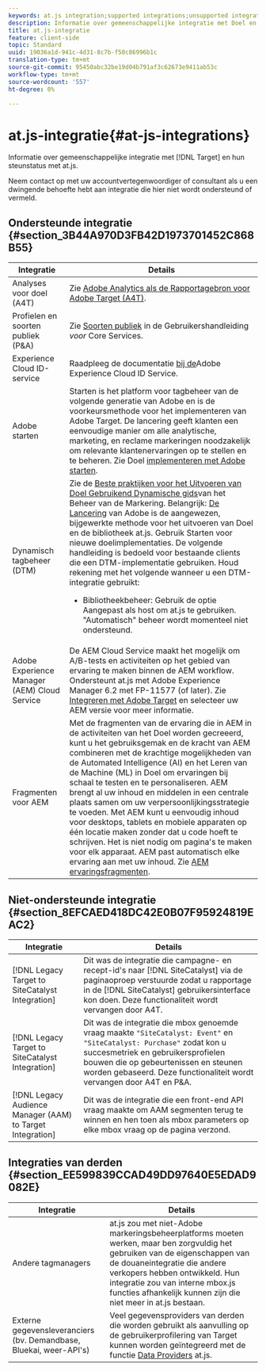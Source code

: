 ```yaml
---
keywords: at.js integration;supported integrations;unsupported integrations;third party integrations
description: Informatie over gemeenschappelijke integratie met Doel en hun steunstatus met at.js.
title: at.js-integratie
feature: client-side
topic: Standard
uuid: 19036a1d-941c-4d31-8c7b-f50c86996b1c
translation-type: tm+mt
source-git-commit: 95450abc32be19d04b791af3c62673e9411ab53c
workflow-type: tm+mt
source-wordcount: '557'
ht-degree: 0%

---
```



# at.js-integratie{#at-js-integrations}

Informatie over gemeenschappelijke integratie met [!DNL Target] en hun steunstatus met at.js.

Neem contact op met uw accountvertegenwoordiger of consultant als u een dwingende behoefte hebt aan integratie die hier niet wordt ondersteund of vermeld.

## Ondersteunde integratie {#section_3B44A970D3FB42D1973701452C868B55}

| Integratie | Details |
|--- |--- |
| Analyses voor doel (A4T) | Zie [Adobe Analytics als de Rapportagebron voor Adobe Target (A4T)](/help/c-integrating-target-with-mac/a4t/a4t.md#concept_7540C8C04259434AB6EE33B09F47A1DE). |
| Profielen en soorten publiek (P&amp;A) | Zie [Soorten publiek](https://docs.adobe.com/content/help/en/core-services/interface/audiences/audience-library.html) in de Gebruikershandleiding *voor* Core Services. |
| Experience Cloud ID-service | Raadpleeg de documentatie [bij de](https://docs.adobe.com/content/help/en/id-service/using/home.html)Adobe Experience Cloud ID Service. |
| Adobe starten | Starten is het platform voor tagbeheer van de volgende generatie van Adobe en is de voorkeursmethode voor het implementeren van Adobe Target. De lancering geeft klanten een eenvoudige manier om alle analytische, marketing, en reclame markeringen noodzakelijk om relevante klantenervaringen op te stellen en te beheren.  Zie Doel [implementeren met Adobe starten](/help/c-implementing-target/c-implementing-target-for-client-side-web/how-to-deployatjs/cmp-implementing-target-using-adobe-launch.md#topic_5234DDAEB0834333BD6BA1B05892FC25). |
| Dynamisch tagbeheer (DTM) | Zie de [Beste praktijken voor het Uitvoeren van Doel Gebruikend Dynamische gids](https://docs.adobe.com/content/help/en/dtm/implementing/overview.html)van het Beheer van de Markering.   Belangrijk: [De Lancering](/help/c-implementing-target/c-implementing-target-for-client-side-web/how-to-deployatjs/cmp-implementing-target-using-adobe-launch.md#topic_5234DDAEB0834333BD6BA1B05892FC25) van Adobe is de aangewezen, bijgewerkte methode voor het uitvoeren van Doel en de bibliotheek at.js. Gebruik Starten voor nieuwe doelimplementaties. De volgende handleiding is bedoeld voor bestaande clients die een DTM-implementatie gebruiken.   Houd rekening met het volgende wanneer u een DTM-integratie gebruikt: <ul><li>Bibliotheekbeheer: Gebruik de optie Aangepast als host om at.js te gebruiken. &quot;Automatisch&quot; beheer wordt momenteel niet ondersteund. </li></ul> |
| Adobe Experience Manager (AEM) Cloud Service | De AEM Cloud Service maakt het mogelijk om A/B-tests en activiteiten op het gebied van ervaring te maken binnen de AEM workflow. Ondersteunt at.js met Adobe Experience Manager 6.2 met FP-11577 (of later). Zie [Integreren met Adobe Target](https://helpx.adobe.com/experience-manager/6-2/sites/administering/using/target.html) en selecteer uw AEM versie voor meer informatie. |
| Fragmenten voor AEM | Met de fragmenten van de ervaring die in AEM in de activiteiten van het Doel worden gecreeerd, kunt u het gebruiksgemak en de kracht van AEM combineren met de krachtige mogelijkheden van de Automated Intelligence (AI) en het Leren van de Machine (ML) in Doel om ervaringen bij schaal te testen en te personaliseren.  AEM brengt al uw inhoud en middelen in een centrale plaats samen om uw verpersoonlijkingsstrategie te voeden. Met AEM kunt u eenvoudig inhoud voor desktops, tablets en mobiele apparaten op één locatie maken zonder dat u code hoeft te schrijven. Het is niet nodig om pagina&#39;s te maken voor elk apparaat. AEM past automatisch elke ervaring aan met uw inhoud.  Zie [AEM ervaringsfragmenten](/help/c-experiences/c-manage-content/aem-experience-fragments.md#topic_1E1E4EA01F074349B2CF8785387B5FE8). |

## Niet-ondersteunde integratie {#section_8EFCAED418DC42E0B07F95924819EAC2}

| Integratie | Details |
|--- |--- |
| [!DNL Legacy Target to SiteCatalyst Integration] | Dit was de integratie die campagne- en recept-id&#39;s naar [!DNL SiteCatalyst] via de paginaoproep verstuurde zodat u rapportage in de [!DNL SiteCatalyst] gebruikersinterface kon doen. Deze functionaliteit wordt vervangen door A4T. |
| [!DNL Legacy Target to SiteCatalyst Integration] | Dit was de integratie die mbox genoemde vraag maakte `"SiteCatalyst: Event"` en `"SiteCatalyst: Purchase"` zodat kon u succesmetriek en gebruikersprofielen bouwen die op gebeurtenissen en steunen worden gebaseerd. Deze functionaliteit wordt vervangen door A4T en P&amp;A. |
| [!DNL Legacy Audience Manager (AAM) to Target Integration] | Dit was de integratie die een front-end API vraag maakte om AAM segmenten terug te winnen en hen toen als mbox parameters op elke mbox vraag op de pagina verzond. |

## Integraties van derden {#section_EE599839CCAD49DD97640E5EDAD9082E}

| Integratie | Details |
|--- |--- |
| Andere tagmanagers | at.js zou met niet-Adobe markeringsbeheerplatforms moeten werken, maar ben zorgvuldig het gebruiken van de eigenschappen van de douaneintegratie die andere verkopers hebben ontwikkeld. Hun integratie zou van interne mbox.js functies afhankelijk kunnen zijn die niet meer in at.js bestaan. |
| Externe gegevensleveranciers (bv. Demandbase, Bluekai, weer-API&#39;s) | Veel gegevensproviders van derden die worden gebruikt als aanvulling op de gebruikerprofilering van Target kunnen worden geïntegreerd met de functie [Data Providers](/help/c-implementing-target/c-implementing-target-for-client-side-web/targetgobalsettings.md#data-providers) at.js. |